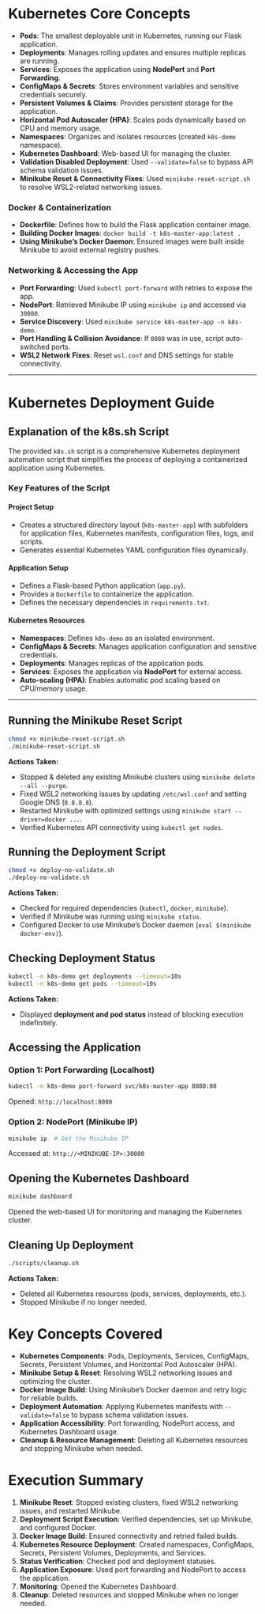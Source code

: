# **Kubernetes Core Concepts**
- **Pods**: The smallest deployable unit in Kubernetes, running our Flask application.
- **Deployments**: Manages rolling updates and ensures multiple replicas are running.
- **Services**: Exposes the application using **NodePort** and **Port Forwarding**.
- **ConfigMaps & Secrets**: Stores environment variables and sensitive credentials securely.
- **Persistent Volumes & Claims**: Provides persistent storage for the application.
- **Horizontal Pod Autoscaler (HPA)**: Scales pods dynamically based on CPU and memory usage.
- **Namespaces**: Organizes and isolates resources (created `k8s-demo` namespace).
- **Kubernetes Dashboard**: Web-based UI for managing the cluster.
- **Validation Disabled Deployment**: Used `--validate=false` to bypass API schema validation issues.
- **Minikube Reset & Connectivity Fixes**: Used `minikube-reset-script.sh` to resolve WSL2-related networking issues.

### **Docker & Containerization**
- **Dockerfile**: Defines how to build the Flask application container image.
- **Building Docker Images**: `docker build -t k8s-master-app:latest .`
- **Using Minikube’s Docker Daemon**: Ensured images were built inside Minikube to avoid external registry pushes.

### **Networking & Accessing the App**
- **Port Forwarding**: Used `kubectl port-forward` with retries to expose the app.
- **NodePort**: Retrieved Minikube IP using `minikube ip` and accessed via `30080`.
- **Service Discovery**: Used `minikube service k8s-master-app -n k8s-demo`.
- **Port Handling & Collision Avoidance**: If `8080` was in use, script auto-switched ports.
- **WSL2 Network Fixes**: Reset `wsl.conf` and DNS settings for stable connectivity.

---
# **Kubernetes Deployment Guide**

## **Explanation of the k8s.sh Script**
The provided `k8s.sh` script is a comprehensive Kubernetes deployment automation script that simplifies the process of deploying a containerized application using Kubernetes.

### **Key Features of the Script**

#### **Project Setup**
- Creates a structured directory layout (`k8s-master-app`) with subfolders for application files, Kubernetes manifests, configuration files, logs, and scripts.
- Generates essential Kubernetes YAML configuration files dynamically.

#### **Application Setup**
- Defines a Flask-based Python application (`app.py`).
- Provides a `Dockerfile` to containerize the application.
- Defines the necessary dependencies in `requirements.txt`.

#### **Kubernetes Resources**
- **Namespaces**: Defines `k8s-demo` as an isolated environment.
- **ConfigMaps & Secrets**: Manages application configuration and sensitive credentials.
- **Deployments**: Manages replicas of the application pods.
- **Services**: Exposes the application via **NodePort** for external access.
- **Auto-scaling (HPA)**: Enables automatic pod scaling based on CPU/memory usage.


---

## **Running the Minikube Reset Script**
```bash
chmod +x minikube-reset-script.sh
./minikube-reset-script.sh
```
**Actions Taken:**
- Stopped & deleted any existing Minikube clusters using `minikube delete --all --purge`.
- Fixed WSL2 networking issues by updating `/etc/wsl.conf` and setting Google DNS (`8.8.8.8`).
- Restarted Minikube with optimized settings using `minikube start --driver=docker ...`.
- Verified Kubernetes API connectivity using `kubectl get nodes`.

## **Running the Deployment Script**
```bash
chmod +x deploy-no-validate.sh
./deploy-no-validate.sh
```
**Actions Taken:**
- Checked for required dependencies (`kubectl`, `docker`, `minikube`).
- Verified if Minikube was running using `minikube status`.
- Configured Docker to use Minikube’s Docker daemon (`eval $(minikube docker-env)`).


## **Checking Deployment Status**
```bash
kubectl -n k8s-demo get deployments --timeout=10s
kubectl -n k8s-demo get pods --timeout=10s
```
**Actions Taken:**
- Displayed **deployment and pod status** instead of blocking execution indefinitely.


## **Accessing the Application**
### **Option 1: Port Forwarding (Localhost)**
```bash
kubectl -n k8s-demo port-forward svc/k8s-master-app 8080:80
```
Opened: `http://localhost:8080`

### **Option 2: NodePort (Minikube IP)**
```bash
minikube ip  # Get the Minikube IP
```
Accessed at: `http://<MINIKUBE-IP>:30080`

## **Opening the Kubernetes Dashboard**
```bash
minikube dashboard
```
Opened the web-based UI for monitoring and managing the Kubernetes cluster.

## **Cleaning Up Deployment**
```bash
./scripts/cleanup.sh
```
**Actions Taken:**
- Deleted all Kubernetes resources (pods, services, deployments, etc.).
- Stopped Minikube if no longer needed.


# **Key Concepts Covered**
- **Kubernetes Components**: Pods, Deployments, Services, ConfigMaps, Secrets, Persistent Volumes, and Horizontal Pod Autoscaler (HPA).
- **Minikube Setup & Reset**: Resolving WSL2 networking issues and optimizing the cluster.
- **Docker Image Build**: Using Minikube’s Docker daemon and retry logic for reliable builds.
- **Deployment Automation**: Applying Kubernetes manifests with `--validate=false` to bypass schema validation issues.
- **Application Accessibility**: Port forwarding, NodePort access, and Kubernetes Dashboard usage.
- **Cleanup & Resource Management**: Deleting all Kubernetes resources and stopping Minikube when needed.

# **Execution Summary**
1. **Minikube Reset**: Stopped existing clusters, fixed WSL2 networking issues, and restarted Minikube.
2. **Deployment Script Execution**: Verified dependencies, set up Minikube, and configured Docker.
3. **Docker Image Build**: Ensured connectivity and retried failed builds.
4. **Kubernetes Resource Deployment**: Created namespaces, ConfigMaps, Secrets, Persistent Volumes, Deployments, and Services.
5. **Status Verification**: Checked pod and deployment statuses.
6. **Application Exposure**: Used port forwarding and NodePort to access the application.
7. **Monitoring**: Opened the Kubernetes Dashboard.
8. **Cleanup**: Deleted resources and stopped Minikube when no longer needed.
